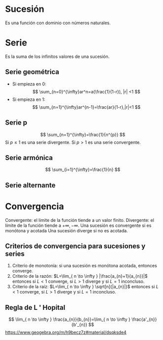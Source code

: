 # Sucesión
Es una función con dominio con números naturales.
# Serie
Es la suma de los infinitos valores de una sucesión.
## Serie geométrica
- Si empieza en 0:$$
\sum_{n=0}^{\infty}ar^n=a(\frac{1}{1-r}), |r| <1
$$
- Si empieza en 1:$$
\sum_{n=1}^{\infty}ar^{n-1}=\frac{ar}{1-r},|r|<1
$$
## Serie p
$$
\sum_{n=1}^{\infty}=\frac{1}{n^{p}}
$$
Si $p\leq1$ es una serie divergente.
Si $p> 1$ es una serie convergente.
## Serie armónica
$$
\sum_{i=1}^{\infty}=\frac{1}{n}
$$
## Serie alternante

# Convergencia
Convergente: el limite de la función tiende a un valor finito.
Divergente: el límite de la función tiende a  $+\infty, -\infty$.
Una sucesión es convergente si es monótona y acotada
Una sucesión diverge si no es acotada.
## Criterios de convergencia para sucesiones y series
1. Criterio de monotonía: si una sucesión es monótona acotada, entonces converge.
2. Criterio de la razón: $L=\lim_{ n \to \infty } |\frac{a_{n}+1}{a_{n}}|$ entonces si $L<1$ converge, si $L>1$ diverge y si $L=1$ inconcluso.
3. Criterio de la raíz: $L=\lim_{ n \to \infty } \sqrt[n]{|a_{n}|}$ entonces si $L<1$ converge, si $L>1$ diverge y si $L=1$ inconcluso.
## Regla de L ' Hopital
$$
\lim_{ n \to \infty } \frac{a_{n}}{b_{n}}=\lim_{ n \to \infty } \frac{a'_{n}}{b'_{n}}
$$
https://www.geogebra.org/m/h9becz7z#material/dsqksde4